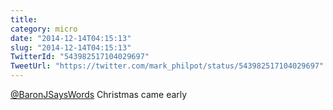 ```yaml
---
title: 
category: micro
date: "2014-12-14T04:15:13"
slug: "2014-12-14T04:15:13"
TwitterId: "543982517104029697"
TweetUrl: "https://twitter.com/mark_philpot/status/543982517104029697"
---
```


[@BaronJSaysWords](https://twitter.com/BaronJSaysWords) Christmas came early
